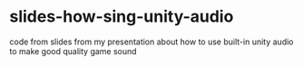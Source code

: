 # slides-how-sing-unity-audio
code from slides from my presentation about how to use built-in unity audio to make good quality game sound
